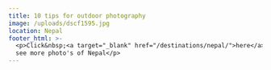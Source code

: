```yaml
---
title: 10 tips for outdoor photography
image: /uploads/dscf1595.jpg
location: Nepal
footer_html: >-
  <p>Click&nbsp;<a target="_blank" href="/destinations/nepal/">here</a>&nbsp;to
  see more photo's of Nepal</p>
---
```


